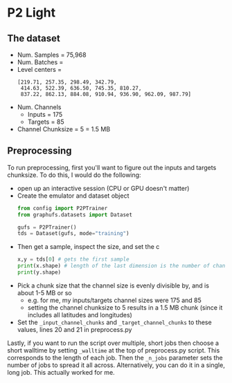 # P2 Light

## The dataset

* Num. Samples = 75,968
* Num. Batches =
* Level centers =
  ```
  [219.71, 257.35, 298.49, 342.79,
   414.63, 522.39, 636.50, 745.35, 810.27,
   837.22, 862.13, 884.08, 910.94, 936.90, 962.09, 987.79]
  ```
* Num. Channels
  * Inputs = 175
  * Targets = 85
* Channel Chunksize = 5 = 1.5 MB

## Preprocessing

To run preprocessing, first you'll want to figure out the inputs and targets
chunksize.
To do this, I would do the following:

* open up an interactive session (CPU or GPU doesn't matter)
* Create the emulator and dataset object
  ```python
  from config import P2PTrainer
  from graphufs.datasets import Dataset

  gufs = P2PTrainer()
  tds = Dataset(gufs, mode="training")
  ```
* Then get a sample, inspect the size, and set the c
  ```python
  x,y = tds[0] # gets the first sample
  print(x.shape) # length of the last dimension is the number of channels
  print(y.shape)
  ```
* Pick a chunk size that the channel size is evenly divisible by, and is about
  1-5 MB or so
  * e.g. for me, my inputs/targets channel sizes were 175 and 85
  * setting the channel chunksize to 5 results in a 1.5 MB chunk (since it
    includes all latitudes and longitudes)
* Set the `_input_channel_chunks` and `_target_channel_chunks` to these values,
  lines 20 and 21 in preprocess.py


Lastly, if you want to run the script over multiple, short jobs then choose a
short walltime by setting `_walltime` at the top of preprocess.py script.
This corresponds to the length of each job.
Then the `_n_jobs` parameter sets the number of jobs to spread it all across.
Alternatively, you can do it in a single, long job. This actually worked for me.
